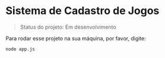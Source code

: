 # Sistema de Cadastro de Jogos

>Status do projeto: Em desenvolvimento

Para rodar esse projeto na sua máquina, por favor, digite:

```
node app.js
```
